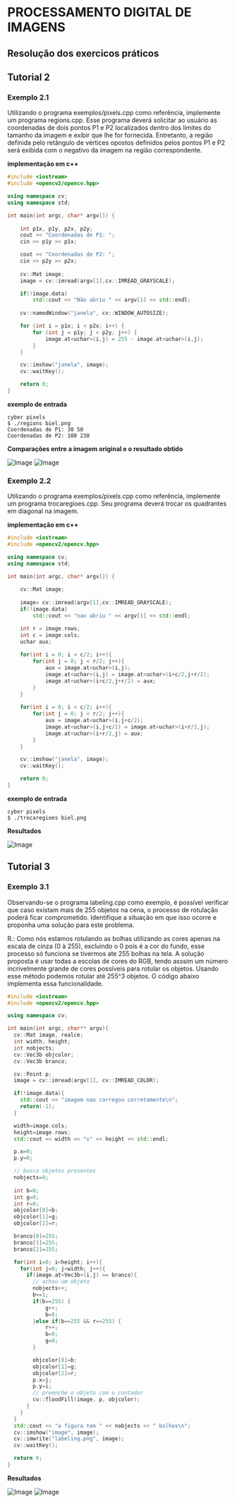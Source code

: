 # PROCESSAMENTO DIGITAL DE IMAGENS
## Resolução dos exercicos práticos

## Tutorial 2
### Exemplo 2.1
Utilizando o programa exemplos/pixels.cpp como referência, implemente um programa regions.cpp. Esse programa deverá solicitar ao usuário as coordenadas de dois pontos P1 e P2 localizados dentro dos limites do tamanho da imagem e exibir que lhe for fornecida. Entretanto, a região definida pelo retângulo de vértices opostos definidos pelos pontos P1 e P2 será exibida com o negativo da imagem na região correspondente.

**implementação em c++**
~~~c++
#include <iostream>
#include <opencv2/opencv.hpp>

using namespace cv;
using namespace std;

int main(int argc, char* argv[]) {
    
    int p1x, p1y, p2x, p2y;
    cout << "Coordenadas de P1: ";
    cin >> p1y >> p1x;

    cout << "Coordenadas de P2: ";
    cin >> p2y >> p2x;
    
    cv::Mat image;
    image = cv::imread(argv[1],cv::IMREAD_GRAYSCALE);

    if(!image.data)
        std::cout << "Não abriu " << argv[1] << std::endl;
    
    cv::namedWindow("janela", cv::WINDOW_AUTOSIZE);

    for (int i = p1x; i < p2x; i++) {
        for (int j = p1y; j < p2y; j++) {
            image.at<uchar>(i,j) = 255 - image.at<uchar>(i,j);
        }
    }

    cv::imshow("janela", image);
    cv::waitKey();

    return 0; 
}
~~~

**exemplo de entrada**
~~~
cyber pixels 
$ ./regions biel.png 
Coordenadas de P1: 30 50
Coordenadas de P2: 100 230
~~~

**Comparações entre a imagem original e o resultado obtido**

![Image](images/ex1/biel.png) ![Image](images/ex1/ex1.png)

### Exemplo 2.2
Utilizando o programa exemplos/pixels.cpp como referência, implemente um programa trocaregioes.cpp. Seu programa deverá trocar os quadrantes em diagonal na imagem.

**implementação em c++**
~~~c++
#include <iostream>
#include <opencv2/opencv.hpp>

using namespace cv;
using namespace std;

int main(int argc, char* argv[]) {
    
    cv::Mat image;
    
    image= cv::imread(argv[1],cv::IMREAD_GRAYSCALE);
    if(!image.data)
        std::cout << "nao abriu " << argv[1] << std::endl;

    int r = image.rows;
    int c = image.cols;
    uchar aux;
    
    for(int i = 0; i < c/2; i++){
        for(int j = 0; j < r/2; j++){
            aux = image.at<uchar>(i,j);
            image.at<uchar>(i,j) = image.at<uchar>(i+c/2,j+r/2);
            image.at<uchar>(i+c/2,j+r/2) = aux;
        }
    }
    
    for(int i = 0; i < c/2; i++){
        for(int j = 0; j < r/2; j++){
            aux = image.at<uchar>(i,j+c/2);
            image.at<uchar>(i,j+c/2) = image.at<uchar>(i+r/2,j);
            image.at<uchar>(i+r/2,j) = aux;
        }
    }

    cv::imshow("janela", image);
    cv::waitKey();

    return 0; 
}
~~~

**exemplo de entrada**
~~~
cyber pixels 
$ ./trocaregioes biel.png
~~~

**Resultados**

![Image](images/ex1/ex2.png)

## Tutorial 3
### Exemplo 3.1
Observando-se o programa labeling.cpp como exemplo, é possível verificar que caso existam mais de 255 objetos na cena, o processo de rotulação poderá ficar comprometido. Identifique a situação em que isso ocorre e proponha uma solução para este problema.

R.: Como nós estamos rotulando as bolhas utilizando as cores apenas na escala de cinza (0 à 255), excluindo o 0 pois é a cor do fundo, esse processo só funciona se tivermos ate 255 bolhas na tela. A solução proposta é usar todas a escolas de cores do RGB, tendo asssim um número incrivelmente grande de cores possíveis para rotular os objetos. Usando esse método podemos rotular até 255^3 objetos. O código abaixo implementa essa funcionalidade.

~~~c++
#include <iostream>
#include <opencv2/opencv.hpp>

using namespace cv;

int main(int argc, char** argv){
  cv::Mat image, realce;
  int width, height;
  int nobjects;
  cv::Vec3b objcolor;
  cv::Vec3b branco;

  cv::Point p;
  image = cv::imread(argv[1], cv::IMREAD_COLOR);

  if(!image.data){
    std::cout << "imagem nao carregou corretamente\n";
    return(-1);
  }

  width=image.cols;
  height=image.rows;
  std::cout << width << "x" << height << std::endl;

  p.x=0;
  p.y=0;

  // busca objetos presentes
  nobjects=0;
  
  int b=0;
  int g=0;
  int r=0;
  objcolor[0]=b;
  objcolor[1]=g;
  objcolor[2]=r;

  branco[0]=255;
  branco[1]=255;
  branco[2]=255;

  for(int i=0; i<height; i++){
    for(int j=0; j<width; j++){
      if(image.at<Vec3b>(i,j) == branco){
        // achou um objeto
        nobjects++;
        b+=1;
        if(b==255) {
            g++;
            b=0;
        }else if(b==255 && r==255) {
            r++;
            b=0;
            g=0;
        }

        objcolor[0]=b;
        objcolor[1]=g;
        objcolor[2]=r;
        p.x=j;
        p.y=i;
  		// preenche o objeto com o contador
		cv::floodFill(image, p, objcolor);
      }
    }
  }
  std::cout << "a figura tem " << nobjects << " bolhas\n";
  cv::imshow("image", image);
  cv::imwrite("labeling.png", image);
  cv::waitKey();

  return 0;
}
~~~

**Resultados**

![Image](images/ex2/bolhas1.png) ![Image](images/ex2/labeling.png)
